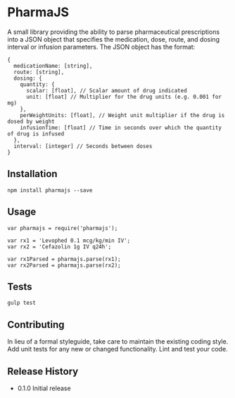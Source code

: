 # PharmaJS
A small library providing the ability to parse pharmaceutical prescriptions
into a JSON object that specifies the medication, dose, route, and dosing
interval or infusion parameters. The JSON object has the format:

````
{
  medicationName: [string],
  route: [string],
  dosing: {
    quantity: {
      scalar: [float], // Scalar amount of drug indicated
      unit: [float] // Multiplier for the drug units (e.g. 0.001 for mg)
    },
    perWeightUnits: [float], // Weight unit multiplier if the drug is dosed by weight
    infusionTime: [float] // Time in seconds over which the quantity of drug is infused
  },
  interval: [integer] // Seconds between doses
}
````

## Installation

````
npm install pharmajs --save
````

## Usage

````
var pharmajs = require('pharmajs');

var rx1 = 'Levophed 0.1 mcg/kg/min IV';
var rx2 = 'Cefazolin 1g IV q24h';

var rx1Parsed = pharmajs.parse(rx1);
var rx2Parsed = pharmajs.parse(rx2);
````

## Tests

````
gulp test
````

## Contributing

In lieu of a formal styleguide, take care to maintain the existing coding style.
Add unit tests for any new or changed functionality. Lint and test your code.

## Release History

* 0.1.0 Initial release
